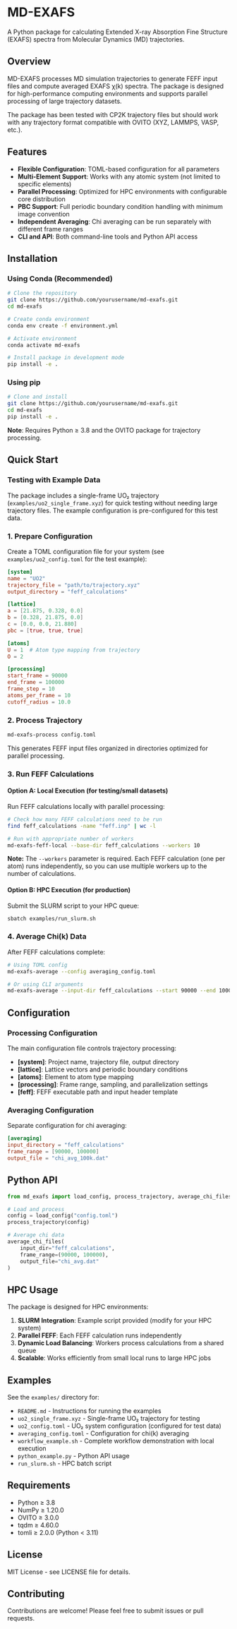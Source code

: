 # MD-EXAFS

A Python package for calculating Extended X-ray Absorption Fine Structure (EXAFS) spectra from Molecular Dynamics (MD) trajectories.

## Overview

MD-EXAFS processes MD simulation trajectories to generate FEFF input files and compute averaged EXAFS χ(k) spectra. The package is designed for high-performance computing environments and supports parallel processing of large trajectory datasets.

The package has been tested with CP2K trajectory files but should work with any trajectory format compatible with OVITO (XYZ, LAMMPS, VASP, etc.).

## Features

- **Flexible Configuration**: TOML-based configuration for all parameters
- **Multi-Element Support**: Works with any atomic system (not limited to specific elements)
- **Parallel Processing**: Optimized for HPC environments with configurable core distribution
- **PBC Support**: Full periodic boundary condition handling with minimum image convention
- **Independent Averaging**: Chi averaging can be run separately with different frame ranges
- **CLI and API**: Both command-line tools and Python API access

## Installation

### Using Conda (Recommended)

```bash
# Clone the repository
git clone https://github.com/yourusername/md-exafs.git
cd md-exafs

# Create conda environment
conda env create -f environment.yml

# Activate environment
conda activate md-exafs

# Install package in development mode
pip install -e .
```

### Using pip

```bash
# Clone and install
git clone https://github.com/yourusername/md-exafs.git
cd md-exafs
pip install -e .
```

**Note**: Requires Python ≥ 3.8 and the OVITO package for trajectory processing.

## Quick Start

### Testing with Example Data

The package includes a single-frame UO₂ trajectory (`examples/uo2_single_frame.xyz`) for quick testing without needing large trajectory files. The example configuration is pre-configured for this test data.

### 1. Prepare Configuration

Create a TOML configuration file for your system (see `examples/uo2_config.toml` for the test example):

```toml
[system]
name = "UO2"
trajectory_file = "path/to/trajectory.xyz"
output_directory = "feff_calculations"

[lattice]
a = [21.875, 0.328, 0.0]
b = [0.328, 21.875, 0.0]
c = [0.0, 0.0, 21.880]
pbc = [true, true, true]

[atoms]
U = 1  # Atom type mapping from trajectory
O = 2

[processing]
start_frame = 90000
end_frame = 100000
frame_step = 10
atoms_per_frame = 10
cutoff_radius = 10.0
```

### 2. Process Trajectory

```bash
md-exafs-process config.toml
```

This generates FEFF input files organized in directories optimized for parallel processing.

### 3. Run FEFF Calculations

#### Option A: Local Execution (for testing/small datasets)

Run FEFF calculations locally with parallel processing:

```bash
# Check how many FEFF calculations need to be run
find feff_calculations -name "feff.inp" | wc -l

# Run with appropriate number of workers
md-exafs-feff-local --base-dir feff_calculations --workers 10
```

**Note:** The `--workers` parameter is required. Each FEFF calculation (one per atom) runs independently, so you can use multiple workers up to the number of calculations.

#### Option B: HPC Execution (for production)

Submit the SLURM script to your HPC queue:

```bash
sbatch examples/run_slurm.sh
```

### 4. Average Chi(k) Data

After FEFF calculations complete:

```bash
# Using TOML config
md-exafs-average --config averaging_config.toml

# Or using CLI arguments
md-exafs-average --input-dir feff_calculations --start 90000 --end 100000 --output chi_avg.dat
```

## Configuration

### Processing Configuration

The main configuration file controls trajectory processing:

- **[system]**: Project name, trajectory file, output directory
- **[lattice]**: Lattice vectors and periodic boundary conditions
- **[atoms]**: Element to atom type mapping
- **[processing]**: Frame range, sampling, and parallelization settings
- **[feff]**: FEFF executable path and input header template

### Averaging Configuration

Separate configuration for chi averaging:

```toml
[averaging]
input_directory = "feff_calculations"
frame_range = [90000, 100000]
output_file = "chi_avg_100k.dat"
```

## Python API

```python
from md_exafs import load_config, process_trajectory, average_chi_files

# Load and process
config = load_config("config.toml")
process_trajectory(config)

# Average chi data
average_chi_files(
    input_dir="feff_calculations",
    frame_range=(90000, 100000),
    output_file="chi_avg.dat"
)
```

## HPC Usage

The package is designed for HPC environments:

1. **SLURM Integration**: Example script provided (modify for your HPC system)
2. **Parallel FEFF**: Each FEFF calculation runs independently
3. **Dynamic Load Balancing**: Workers process calculations from a shared queue
4. **Scalable**: Works efficiently from small local runs to large HPC jobs

## Examples

See the `examples/` directory for:

- `README.md` - Instructions for running the examples
- `uo2_single_frame.xyz` - Single-frame UO₂ trajectory for testing
- `uo2_config.toml` - UO₂ system configuration (configured for test data)
- `averaging_config.toml` - Configuration for chi(k) averaging
- `workflow_example.sh` - Complete workflow demonstration with local execution
- `python_example.py` - Python API usage
- `run_slurm.sh` - HPC batch script

## Requirements

- Python ≥ 3.8
- NumPy ≥ 1.20.0
- OVITO ≥ 3.0.0
- tqdm ≥ 4.60.0
- tomli ≥ 2.0.0 (Python < 3.11)

## License

MIT License - see LICENSE file for details.

## Contributing

Contributions are welcome! Please feel free to submit issues or pull requests.